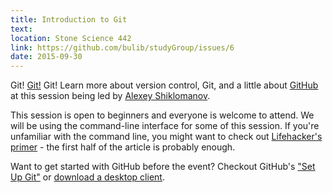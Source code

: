 ```yaml
---
title: Introduction to Git
text: 
location: Stone Science 442
link: https://github.com/bulib/studyGroup/issues/6
date: 2015-09-30
---
```


Git! [Git!](https://git-scm.com/) Git! Learn more about version control, Git, and a little about [GitHub](https://github.com/) at this session being led by [Alexey Shiklomanov](https://github.com/ashiklom). 

This session is open to beginners and everyone is welcome to attend. We will be using the command-line interface for some of this session. If you're unfamiliar with the command line, you might want to check out [Lifehacker's primer](http://lifehacker.com/5633909/who-needs-a-mouse-learn-to-use-the-command-line-for-almost-anything) - the first half of the article is probably enough. 

Want to get started with GitHub before the event? Checkout GitHub's ["Set Up Git"](https://help.github.com/articles/set-up-git/) or [download a desktop client](https://desktop.github.com/). 
